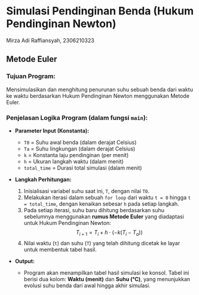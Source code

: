 # Simulasi Pendinginan Benda (Hukum Pendinginan Newton)
Mirza Adi Raffiansyah, 2306210323

## Metode Euler

### Tujuan Program:
Mensimulasikan dan menghitung penurunan suhu sebuah benda dari waktu ke waktu berdasarkan Hukum Pendinginan Newton menggunakan Metode Euler.

### Penjelasan Logika Program (dalam fungsi `main`):

* **Parameter Input (Konstanta):**
    * `T0` = Suhu awal benda (dalam derajat Celsius)
    * `Ta` = Suhu lingkungan (dalam derajat Celsius)
    * `k` = Konstanta laju pendinginan (per menit)
    * `h` = Ukuran langkah waktu (dalam menit)
    * `total_time` = Durasi total simulasi (dalam menit)

* **Langkah Perhitungan:**
    1.  Inisialisasi variabel suhu saat ini, `T`, dengan nilai `T0`.
    2.  Melakukan iterasi dalam sebuah `for loop` dari waktu `t = 0` hingga `t = total_time`, dengan kenaikan sebesar `h` pada setiap langkah.
    3.  Pada setiap iterasi, suhu baru dihitung berdasarkan suhu sebelumnya menggunakan **rumus Metode Euler** yang diadaptasi untuk Hukum Pendinginan Newton:
        $$T_{i+1} = T_i + h \cdot (-k(T_i - T_a))$$
    4.  Nilai waktu (`t`) dan suhu (`T`) yang telah dihitung dicetak ke layar untuk membentuk tabel hasil.

* **Output:**
    * Program akan menampilkan tabel hasil simulasi ke konsol. Tabel ini berisi dua kolom: **Waktu (menit)** dan **Suhu (°C)**, yang menunjukkan evolusi suhu benda dari awal hingga akhir simulasi.
